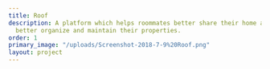 ```yaml
---
title: Roof
description: A platform which helps roommates better share their home and landlords
  better organize and maintain their properties.
order: 1
primary_image: "/uploads/Screenshot-2018-7-9%20Roof.png"
layout: project
---
```


